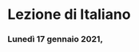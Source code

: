 # Lezione di Italiano
### Lunedì 17 gennaio 2021, 
<!--stackedit_data:
eyJoaXN0b3J5IjpbLTg5MzQ5ODUyXX0=
-->